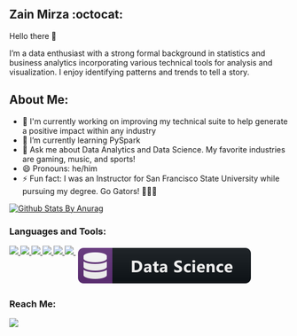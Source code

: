 ## Zain Mirza :octocat:

Hello there 👋

I’m a data enthusiast with a strong formal background in statistics and business analytics incorporating various technical tools for analysis and visualization. I enjoy identifying patterns and trends to tell a story.

## About Me: 

- 🔭 I'm currently working on improving my technical suite to help generate a positive impact within any industry
- 🌱 I’m currently learning PySpark
- 💬 Ask me about Data Analytics and Data Science. My favorite industries are gaming, music, and sports!
- 😄 Pronouns: he/him
- ⚡ Fun fact: I was an Instructor for San Francisco State University while pursuing my degree. Go Gators! 🐊💜💛

[![Github Stats By Anurag](https://github-readme-stats.vercel.app/api?username=zainmirza24&show_icons=true&title_color=fff&icon_color=79ff97&text_color=9f9f9f&bg_color=151515)](https://github.com/zainmirza24/github-readme-stats)

### Languages and Tools:
<!-- For more icons please follow  https://github.com/MikeCodesDotNET/ColoredBadges -->
<p align="left">
 <a href="#">
    <img src="https://img.shields.io/badge/Python-FFD43B?style=for-the-badge&logo=python&logoColor=blue">
  </a>
 <a href="#">
    <img src="https://img.shields.io/badge/R-276DC3?style=for-the-badge&logo=r&logoColor=white">
  </a>
<a href="#">
    <img src="https://img.shields.io/badge/PostgreSQL-316192?style=for-the-badge&logo=postgresql&logoColor=white">
  </a>
<a href="#">
    <img src="https://img.shields.io/badge/MySQL-005C84?style=for-the-badge&logo=mysql&logoColor=white">
   </a> 
 <a href="#">
    <img src="	https://img.shields.io/badge/Tableau-E97627?style=for-the-badge&logo=Tableau&logoColor=white">
  </a>
<a href="#">
    <img src="https://img.shields.io/badge/-LeetCode-FFA116?style=for-the-badge&logo=LeetCode&logoColor=black">
  </a>
<a href="#">
    <img src="https://raw.githubusercontent.com/8bithemant/8bithemant/master/svg/dev/misc/datascience.svg" alt="datascience" style="vertical-align:top; margin:4px">
  </a>

 
</p>

### Reach Me:
<p align="left">

  <a href="https://www.linkedin.com/in/zainmirza24">
    <img src="https://img.shields.io/badge/LinkedIn-0077B5?style=for-the-badge&logo=linkedin&logoColor=white">
  </a>
  

<!--
**zainmirza24/zainmirza24** is a ✨ _special_ ✨ repository because its `README.md` (this file) appears on your GitHub profile.

Here are some ideas to get you started:

- 🔭 I’m currently working on ...
- 🌱 I’m currently learning ...
- 👯 I’m looking to collaborate on ...
- 🤔 I’m looking for help with ...
- 💬 Ask me about ...
- 📫 How to reach me: ...
- 😄 Pronouns: ...
- ⚡ Fun fact: ...
-->
